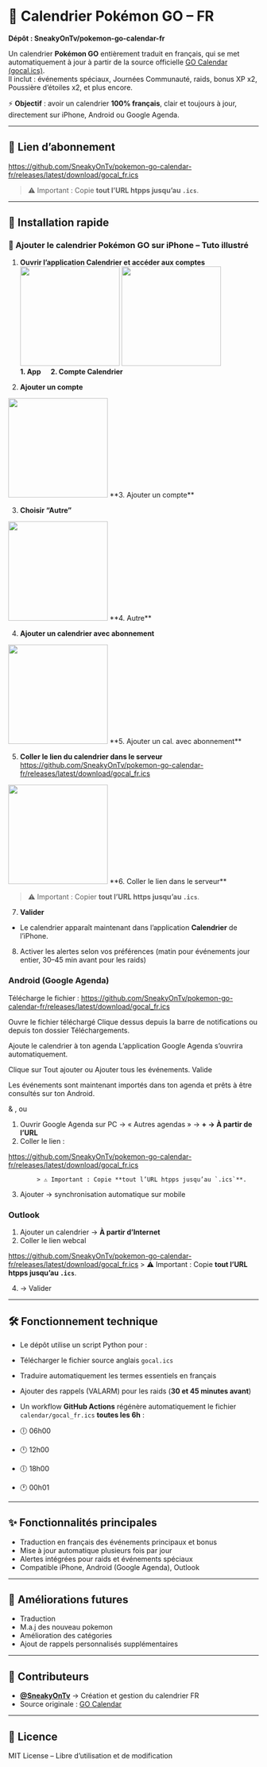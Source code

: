 # 📅 Calendrier Pokémon GO – FR
**Dépôt : SneakyOnTv/pokemon-go-calendar-fr**

Un calendrier **Pokémon GO** entièrement traduit en français, qui se met automatiquement à jour à partir de la source officielle [GO Calendar (gocal.ics)](https://github.com/othyn/go-calendar).  
Il inclut : événements spéciaux, Journées Communauté, raids, bonus XP x2, Poussière d’étoiles x2, et plus encore.

⚡ **Objectif** : avoir un calendrier **100% français**, clair et toujours à jour, directement sur iPhone, Android ou Google Agenda.

---

## 🔗 Lien d’abonnement

https://github.com/SneakyOnTv/pokemon-go-calendar-fr/releases/latest/download/gocal_fr.ics 

> ⚠️ Important : Copie **tout l’URL htpps jusqu’au `.ics`**.  

---

## 📱 Installation rapide


### 📱 Ajouter le calendrier Pokémon GO sur iPhone – Tuto illustré

1. **Ouvrir l’application Calendrier et accéder aux comptes**  
<img src="images/1.png" width="200" /> <img src="images/2.png" width="200" />  
**1. App** &nbsp;&nbsp;&nbsp; **2. Compte Calendrier**

2. **Ajouter un compte**  
<img src="images/3.png" width="200" />  
**3. Ajouter un compte**

3. **Choisir “Autre”**  
<img src="images/4.png" width="200" />  
**4. Autre**

4. **Ajouter un calendrier avec abonnement**  
<img src="images/5.png" width="200" />  
**5. Ajouter un cal. avec abonnement**

5. **Coller le lien du calendrier dans le serveur**  
https://github.com/SneakyOnTv/pokemon-go-calendar-fr/releases/latest/download/gocal_fr.ics

<img src="images/6.png" width="200" />  
**6. Coller le lien dans le serveur**

> ⚠️ Important : Copier **tout l’URL https jusqu’au `.ics`**.

7. **Valider**  
- Le calendrier apparaît maintenant dans l’application **Calendrier** de l’iPhone.

8. Activer les alertes selon vos préférences (matin pour événements jour entier, 30–45 min avant pour les raids)  

### Android (Google Agenda)
Télécharge le fichier :
https://github.com/SneakyOnTv/pokemon-go-calendar-fr/releases/latest/download/gocal_fr.ics

Ouvre le fichier téléchargé
Clique dessus depuis la barre de notifications ou depuis ton dossier Téléchargements.

Ajoute le calendrier à ton agenda
L’application Google Agenda s’ouvrira automatiquement.

Clique sur Tout ajouter ou Ajouter tous les événements.
Valide

Les événements sont maintenant importés dans ton agenda et prêts à être consultés sur ton Android.


& , ou 

1. Ouvrir Google Agenda sur PC → « Autres agendas » → **+ → À partir de l’URL**  
2. Coller le lien :  

https://github.com/SneakyOnTv/pokemon-go-calendar-fr/releases/latest/download/gocal_fr.ics

            > ⚠️ Important : Copie **tout l’URL htpps jusqu’au `.ics`**.

3. Ajouter → synchronisation automatique sur mobile  

### Outlook
1. Ajouter un calendrier → **À partir d’Internet**  
2. Coller le lien webcal

https://github.com/SneakyOnTv/pokemon-go-calendar-fr/releases/latest/download/gocal_fr.ics
            > ⚠️ Important : Copie **tout l’URL htpps jusqu’au `.ics`**.

4. → Valider  

---

## 🛠️ Fonctionnement technique

- Le dépôt utilise un script Python pour :  
- Télécharger le fichier source anglais `gocal.ics`  
- Traduire automatiquement les termes essentiels en français  
- Ajouter des rappels (VALARM) pour les raids (**30 et 45 minutes avant**)  

- Un workflow **GitHub Actions** régénère automatiquement le fichier `calendar/gocal_fr.ics` **toutes les 6h** :  
- 🕕 06h00  
- 🕛 12h00  
- 🕕 18h00  
- 🕐 00h01  

---

## ✨ Fonctionnalités principales

- Traduction en français des événements principaux et bonus  
- Mise à jour automatique plusieurs fois par jour  
- Alertes intégrées pour raids et événements spéciaux  
- Compatible iPhone, Android (Google Agenda), Outlook  

---

## 🚀 Améliorations futures

- Traduction
- M.a.j des nouveau pokemon
- Amélioration des catégories
- Ajout de rappels personnalisés supplémentaires    

---

## 🙌 Contributeurs

- **[@SneakyOnTv](https://github.com/SneakyOnTv)** → Création et gestion du calendrier FR  
- Source originale : [GO Calendar](https://github.com/othyn/go-calendar)  

---

## 📜 Licence

MIT License – Libre d’utilisation et de modification
